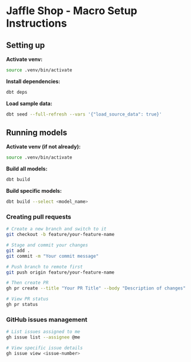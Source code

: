 # Jaffle Shop - Macro Setup Instructions

## Setting up

**Activate venv:**
```bash
source .venv/bin/activate
```

**Install dependencies:**
```bash
dbt deps
```

**Load sample data:**
```bash
dbt seed --full-refresh --vars '{"load_source_data": true}'
```

## Running models

**Activate venv (if not already):**
```bash
source .venv/bin/activate
```

**Build all models:**
```bash
dbt build
```

**Build specific models:**
```bash
dbt build --select <model_name>
```

### Creating pull requests
```bash
# Create a new branch and switch to it
git checkout -b feature/your-feature-name

# Stage and commit your changes
git add .
git commit -m "Your commit message"

# Push branch to remote first
git push origin feature/your-feature-name

# Then create PR
gh pr create --title "Your PR Title" --body "Description of changes"

# View PR status
gh pr status
```

### GitHub issues management
```bash
# List issues assigned to me
gh issue list --assignee @me

# View specific issue details
gh issue view <issue-number>
```
